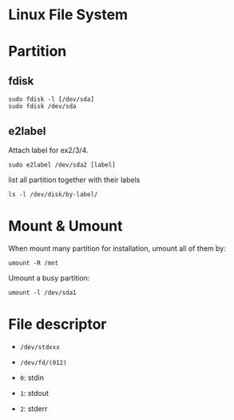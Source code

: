# Linux File System

# Partition

## fdisk

```
sudo fdisk -l [/dev/sda]
sudo fdisk /dev/sda
```

## e2label
Attach label for ex2/3/4.

```
sudo e2label /dev/sda2 [label]
```

list all partition together with their labels

```
ls -l /dev/disk/by-label/
```

# Mount & Umount

When mount many partition for installation, umount all of them by:

```
umount -R /mnt
```

Umount a busy partition:

```
umount -l /dev/sda1
```

# File descriptor

* `/dev/stdxxx`
* `/dev/fd/(012)`

* `0`: stdin
* `1`: stdout
* `2`: stderr
